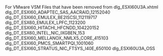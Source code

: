 For VMware VSM
Files that have been removed from dlg_ESXI60U3A.xhtml
dlg_DT_ESXI60_ADAPTEC_SAS_AACRAID_12152040
dlg_DT_ESXI60_EMULEX_BE2ISCSI_112119717
dlg_DT_ESX60_EMULEX_LPFC_1123200
dlg_DT_ESXI60_HITACHI_HFCNDD_104220152
dlg_DT_ESX60_INTEL_NIC_IXGBEN_153
dlg_DT_ESXI60_MELLANOX_NMLX5_CORE_415103
dlg_DT_ESXI60_PMCS_SMARTPQI_1001060
dlg_DT_ESXI60_STRATUS_NIC_FTSYS_I40E_650100
dlg_ESXI60U3A_OSS
